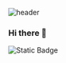 ![header](https://capsule-render.vercel.app/api?type=cylinder&color=timeGradient&height=180&section=header&text=NEED%20WORK!-nl-HIRE%20ME.&fontSize=80&animation=blinking)

### Hi there 👋
![Static Badge](https://img.shields.io/badge/HTML-white?style=for-the-badge&logo=HTML5)


<!--
**HOOOO98/HOOOO98** is a ✨ _special_ ✨ repository because its `README.md` (this file) appears on your GitHub profile.

Here are some ideas to get you started:

- 🔭 I’m currently working on ...
- 🌱 I’m currently learning ...
- 👯 I’m looking to collaborate on ...
- 🤔 I’m looking for help with ...
- 💬 Ask me about ...
- 📫 How to reach me: ...
- 😄 Pronouns: ...
- ⚡ Fun fact: ...
-->
